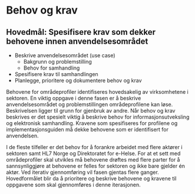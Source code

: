 # Behov og krav

## Hovedmål: Spesifisere krav som dekker behovene innen anvendelsesområdet

* Beskrive anvendelsesområdet (use case)
  * Bakgrunn og problemstilling  
  * Behov for samhandling
* Spesifisere krav til samhandlingen
* Planlegge, prioritere og dokumentere behov og krav

Behovene for områdeprofiler identifiseres hovedsakelig av virksomhetene i sektoren.
En viktig oppgave i denne fasen er å beskrive anvendelsesområdet og problemstillingen områdeprofilene kan løse. Beskrivelsen ligger til grunn for gjenbruk av andre.
Når behov og krav beskrives er det spesielt viktig å beskrive behov for informasjonsutveksling og elektronisk samhandling. Kravene som spesifiseres for profilene og implementasjonsguiden må dekke behovene som er identifisert for anvendelsen.  

I de fleste tilfeller er det behov for å forankre arbeidet med flere aktører i sektoren samt HL7 Norge og Direktoratet for e-Helse. For at et sett med områdeprofiler skal utvikles må behovene drøftes med flere parter for å sannsynliggjøre at behovene er felles for sektoren og ikke bare gjelder én aktør. Ved iterativ gjennomføring vil fasen gjentas flere ganger. Hovedformålet blir da å prioritere og beskrive behovene og kravene til oppgavene som skal gjennomføres i denne iterasjonen.
